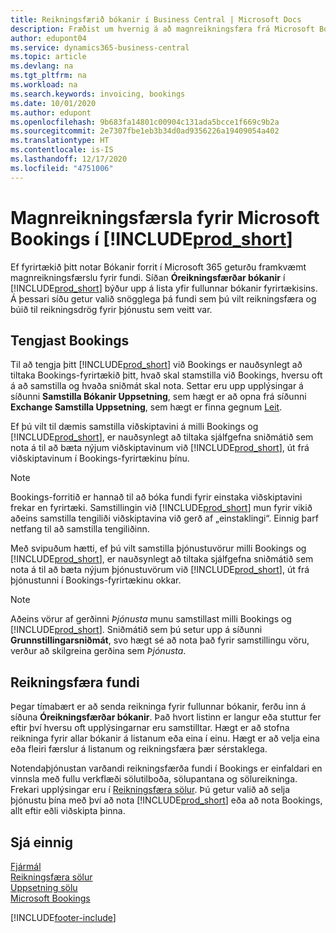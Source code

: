 ```yaml
---
title: Reikningsfærið bókanir í Business Central | Microsoft Docs
description: Fræðist um hvernig á að magnreikningsfæra frá Microsoft Bookings í Business Central.
author: edupont04
ms.service: dynamics365-business-central
ms.topic: article
ms.devlang: na
ms.tgt_pltfrm: na
ms.workload: na
ms.search.keywords: invoicing, bookings
ms.date: 10/01/2020
ms.author: edupont
ms.openlocfilehash: 9b683fa14801c00904c131ada5bcce1f669c9b2a
ms.sourcegitcommit: 2e7307fbe1eb3b34d0ad9356226a19409054a402
ms.translationtype: HT
ms.contentlocale: is-IS
ms.lasthandoff: 12/17/2020
ms.locfileid: "4751006"
---
```

# <a name="bulk-invoicing-for-microsoft-bookings-in-prod_short"></a>Magnreikningsfærsla fyrir Microsoft Bookings í [!INCLUDE[prod_short](includes/prod_short.md)]
Ef fyrirtækið þitt notar Bókanir forrit í Microsoft 365 geturðu framkvæmt magnreikningsfærslu fyrir fundi. Síðan **Óreikningsfærðar bókanir** í [!INCLUDE[prod_short](includes/prod_short.md)] býður upp á lista yfir fullunnar bókanir fyrirtækisins. Á þessari síðu getur valið snögglega þá fundi sem þú vilt reikningsfæra og búið til reikningsdrög fyrir þjónustu sem veitt var.  

## <a name="connect-to-bookings"></a>Tengjast Bookings
Til að tengja þitt [!INCLUDE[prod_short](includes/prod_short.md)] við Bookings er nauðsynlegt að tiltaka Bookings-fyrirtækið þitt, hvað skal stamstilla við Bookings, hversu oft á að samstilla og hvaða sniðmát skal nota. Settar eru upp upplýsingar á síðunni **Samstilla Bókanir Uppsetning**, sem hægt er að opna frá síðunni **Exchange Samstilla Uppsetning**, sem hægt er finna gegnum [Leit](ui-search.md).  

Ef þú vilt til dæmis samstilla viðskiptavini á milli Bookings og [!INCLUDE[prod_short](includes/prod_short.md)], er nauðsynlegt að tiltaka sjálfgefna sniðmátið sem nota á til að bæta nýjum viðskiptavinum við [!INCLUDE[prod_short](includes/prod_short.md)], út frá viðskiptavinum í Bookings-fyrirtækinu þínu.  

> [!NOTE]
> Bookings-forritið er hannað til að bóka fundi fyrir einstaka viðskiptavini frekar en fyrirtæki. Samstillingin við [!INCLUDE[prod_short](includes/prod_short.md)] mun fyrir vikið aðeins samstilla tengiliði viðskiptavina við gerð af „einstaklingi“. Einnig þarf netfang til að samstilla tengiliðinn.  

Með svipuðum hætti, ef þú vilt samstilla þjónustuvörur milli Bookings og [!INCLUDE[prod_short](includes/prod_short.md)], er nauðsynlegt að tiltaka sjálfgefna sniðmátið sem nota á til að bæta nýjum þjónustuvörum við [!INCLUDE[prod_short](includes/prod_short.md)], út frá þjónustunni í Bookings-fyrirtækinu okkar.  

> [!NOTE]
> Aðeins vörur af gerðinni *Þjónusta* munu samstillast milli Bookings og [!INCLUDE[prod_short](includes/prod_short.md)]. Sniðmátið sem þú setur upp á síðunni **Grunnstillingarsniðmát**, svo hægt sé að nota það fyrir samstillingu vöru, verður að skilgreina gerðina sem *Þjónusta*.

## <a name="invoice-appointments"></a>Reikningsfæra fundi
Þegar tímabært er að senda reikninga fyrir fullunnar bókanir, ferðu inn á síðuna **Óreikningsfærðar bókanir**. Það hvort listinn er langur eða stuttur fer eftir því hversu oft upplýsingarnar eru samstilltar. Hægt er að stofna reikninga fyrir allar bókanir á listanum eða eina í einu. Hægt er að velja eina eða fleiri færslur á listanum og reikningsfæra þær sérstaklega.  

Notendaþjónustan varðandi reikningsfærða fundi í Bookings er einfaldari en vinnsla með fullu verkflæði sölutilboða, sölupantana og sölureikninga. Frekari upplýsingar eru í [Reikningsfæra sölur](sales-how-invoice-sales.md). Þú getur valið að selja þjónustu þína með því að nota [!INCLUDE[prod_short](includes/prod_short.md)] eða að nota Bookings, allt eftir eðli viðskipta þinna.  

## <a name="see-also"></a>Sjá einnig
[Fjármál](finance.md)  
[Reikningsfæra sölur](sales-how-invoice-sales.md)  
[Uppsetning sölu](sales-setup-sales.md)  
[Microsoft Bookings](https://products.office.com/business/scheduling-and-booking-app)  


[!INCLUDE[footer-include](includes/footer-banner.md)]